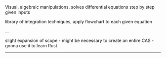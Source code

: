 Visual, algebraic manipulations, solves differential equations step by step given inputs 

library of integration techniques, apply flowchart to each given equation

__

slight expansion of scope - might be necessary to create an entire CAS - gonna use it to learn Rust

___

